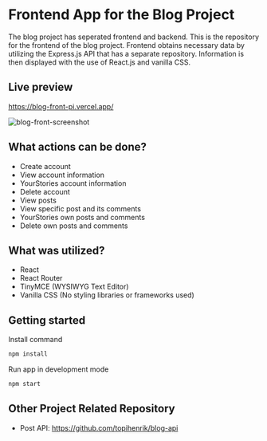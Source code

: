 # Frontend App for the Blog Project
The blog project has seperated frontend and backend. This is the repository for the frontend of the blog project. Frontend obtains necessary data by utilizing the Express.js API that has a separate repository. Information is then displayed with the use of React.js and vanilla CSS.

## Live preview
https://blog-front-pi.vercel.app/

![blog-front-screenshot](https://user-images.githubusercontent.com/79649210/203314936-b22d7beb-befc-4c5f-8717-54dc3208509d.png)

## What actions can be done?
* Create account
* View account information
* YourStories account information
* Delete account
* View posts
* View specific post and its comments
* YourStories own posts and comments
* Delete own posts and comments

## What was utilized?
* React
* React Router
* TinyMCE (WYSIWYG Text Editor)
* Vanilla CSS (No styling libraries or frameworks used)

## Getting started
Install command
```bash
npm install
```
Run app in development mode
```bash
npm start
```

## Other Project Related Repository
* Post API: https://github.com/topihenrik/blog-api
